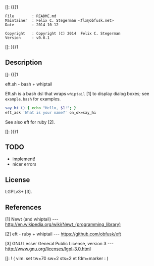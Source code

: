 []: {{{1

    File        : README.md
    Maintainer  : Felix C. Stegerman <flx@obfusk.net>
    Date        : 2014-10-12

    Copyright   : Copyright (C) 2014  Felix C. Stegerman
    Version     : v0.0.1

[]: }}}1

## Description
[]: {{{1

  eft.sh - bash + whiptail

  Eft.sh is a bash dsl that wraps `whiptail` [1] to display dialog
  boxes; see `example.bash` for examples.

```bash
say_hi () { echo "Hello, $1!"; }
eft_ask 'What is your name?' on_ok=say_hi
```

  See also eft for ruby [2].

[]: }}}1

## TODO

  * implement!
  * nicer errors

## License

  LGPLv3+ [3].

## References

  [1] Newt (and whiptail)
  --- http://en.wikipedia.org/wiki/Newt_(programming_library)

  [2] eft - ruby + whiptail
  --- https://github.com/obfusk/eft

  [3] GNU Lesser General Public License, version 3
  --- http://www.gnu.org/licenses/lgpl-3.0.html

[]: ! ( vim: set tw=70 sw=2 sts=2 et fdm=marker : )
